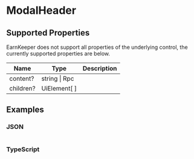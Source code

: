 # ModalHeader

## Supported Properties

EarnKeeper does not support all properties of the underlying control, the currently supported properties are below.

| Name           | Type           | Description |
| -------------- | -------------- | ----------- |
| content?       |string \| Rpc    |             |
| children?      | UiElement[  ]    |             |


## Examples

### JSON

```json
```

### TypeScript

```javascript
```
